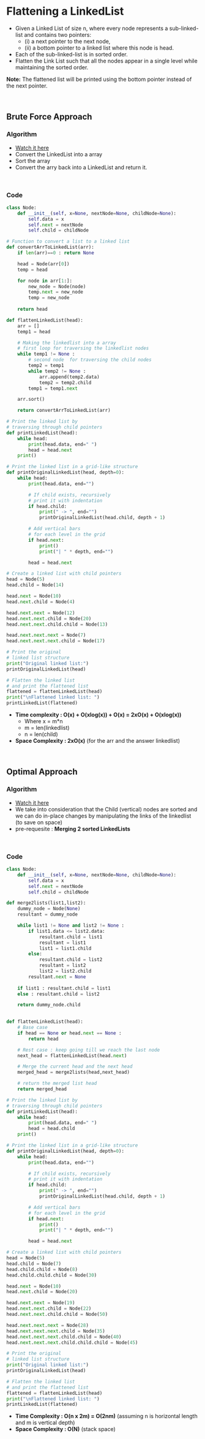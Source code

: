 # Flattening a LinkedList 

- Given a Linked List of size n, where every node represents a sub-linked-list and contains two pointers:
    - (i) a next pointer to the next node,
    - (ii) a bottom pointer to a linked list where this node is head.
- Each of the sub-linked-list is in sorted order.
- Flatten the Link List such that all the nodes appear in a single level while maintaining the sorted order. 

**Note:** The flattened list will be printed using the bottom pointer instead of the next pointer.

<br>

## Brute Force Approach 

### Algorithm 
- [Watch it here](https://youtu.be/ykelywHJWLg?si=UDLsy1GVVIr-X2bF&t=212)
- Convert the LinkedList into a array
- Sort the array 
- Convert the arry back into a LinkedList and return it.

<br>

### Code 
```python
class Node:
    def __init__(self, x=None, nextNode=None, childNode=None):
        self.data = x
        self.next = nextNode
        self.child = childNode

# Function to convert a list to a linked list
def convertArrToLinkedList(arr):
    if len(arr)==0 : return None

    head = Node(arr[0])
    temp = head

    for node in arr[1:]:
        new_node = Node(node)
        temp.next = new_node
        temp = new_node
    
    return head

def flattenLinkedList(head):
    arr = []
    temp1 = head 

    # Making the linkedlist into a array
    # first loop for traversing the linkedlist nodes
    while temp1 != None :
        # second node  for traversing the child nodes        
        temp2 = temp1
        while temp2 != None :
            arr.append(temp2.data)
            temp2 = temp2.child
        temp1 = temp1.next

    arr.sort()

    return convertArrToLinkedList(arr)

# Print the linked list by
# traversing through child pointers
def printLinkedList(head):
    while head:
        print(head.data, end=" ")
        head = head.next
    print()

# Print the linked list in a grid-like structure
def printOriginalLinkedList(head, depth=0):
    while head:
        print(head.data, end="")

        # If child exists, recursively
        # print it with indentation
        if head.child:
            print(" -> ", end="")
            printOriginalLinkedList(head.child, depth + 1)

        # Add vertical bars
        # for each level in the grid
        if head.next:
            print()
            print("| " * depth, end="")

        head = head.next

# Create a linked list with child pointers
head = Node(5)
head.child = Node(14)

head.next = Node(10)
head.next.child = Node(4)

head.next.next = Node(12)
head.next.next.child = Node(20)
head.next.next.child.child = Node(13)

head.next.next.next = Node(7)
head.next.next.next.child = Node(17)

# Print the original
# linked list structure
print("Original linked list:")
printOriginalLinkedList(head)

# Flatten the linked list
# and print the flattened list
flattened = flattenLinkedList(head)
print("\nFlattened linked list: ")
printLinkedList(flattened)
```
- **Time complexity : O(x) + O(xlog(x)) + O(x) = 2xO(x) + O(xlog(x))** 
  - Where x = m*n
  - m = len(linkedlist)
  - n = len(child)
- **Space Complexity : 2xO(x)** (for the arr and the answer linkedlist)

<br>

## Optimal Approach

### Algorithm 
- [Watch it here](https://youtu.be/ykelywHJWLg?si=4OWQ21jFrJ3jMbeb&t=758)
- We take into consideration that the Child (vertical) nodes are sorted and we can do in-place changes by manipulating the links of the linkedlist (to save on space)
- pre-requesite : **Merging 2 sorted LinkedLists**

<br>

### Code 

```python 
class Node:
    def __init__(self, x=None, nextNode=None, childNode=None):
        self.data = x
        self.next = nextNode
        self.child = childNode

def merge2lists(list1,list2):
    dummy_node = Node(None)
    resultant = dummy_node

    while list1 != None and list2 != None :
        if list1.data <= list2.data:
            resultant.child = list1 
            resultant = list1 
            list1 = list1.child
        else:
            resultant.child = list2 
            resultant = list2 
            list2 = list2.child
        resultant.next = None
    
    if list1 : resultant.child = list1
    else : resultant.child = list2

    return dummy_node.child
    

def flattenLinkedList(head):
    # Base case 
    if head == None or head.next == None : 
        return head 

    # Rest case : keep going till we reach the last node 
    next_head = flattenLinkedList(head.next)

    # Merge the current head and the next head
    merged_head = merge2lists(head,next_head)

    # return the merged list head
    return merged_head

# Print the linked list by
# traversing through child pointers
def printLinkedList(head):
    while head:
        print(head.data, end=" ")
        head = head.child
    print()

# Print the linked list in a grid-like structure
def printOriginalLinkedList(head, depth=0):
    while head:
        print(head.data, end="")

        # If child exists, recursively
        # print it with indentation
        if head.child:
            print(" -> ", end="")
            printOriginalLinkedList(head.child, depth + 1)

        # Add vertical bars
        # for each level in the grid
        if head.next:
            print()
            print("| " * depth, end="")

        head = head.next

# Create a linked list with child pointers
head = Node(5)
head.child = Node(7)
head.child.child = Node(8)
head.child.child.child = Node(30)

head.next = Node(10)
head.next.child = Node(20)

head.next.next = Node(19)
head.next.next.child = Node(22)
head.next.next.child.child = Node(50)

head.next.next.next = Node(28)
head.next.next.next.child = Node(35)
head.next.next.next.child.child = Node(40)
head.next.next.next.child.child.child = Node(45)

# Print the original
# linked list structure
print("Original linked list:")
printOriginalLinkedList(head)

# Flatten the linked list
# and print the flattened list
flattened = flattenLinkedList(head)
print("\nFlattened linked list: ")
printLinkedList(flattened)
```
- **Time Complexity : O(n x 2m) = O(2nm)** (assuming n is horizontal length and m is vertical depth)
- **Space Complexity : O(N)** (stack space)